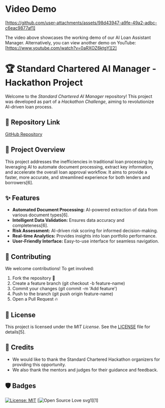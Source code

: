# Video Demo

[https://github.com/user-attachments/assets/98d43947-a9fe-49a2-adbc-c6eac9877af1]

The video above showcases the working demo of our AI Loan Assistant Manager. Alternatively, you can view another demo on YouTube: [https://www.youtube.com/watch?v=0aRXOZ6ktgY][2]

# 🏆 Standard Chartered AI Manager - Hackathon Project

Welcome to the *Standard Chartered AI Manager* repository! This project was developed as part of a *Hackathon Challenge*, aiming to revolutionize AI-driven loan process.

## 📌 Repository Link
[GitHub Repository](https://github.com/RakshitYadav09/Standard-Chartered-AI-Manager.git)

## 🎯 Project Overview

This project addresses the inefficiencies in traditional loan processing by leveraging AI to automate document processing, extract key information, and accelerate the overall loan approval workflow. It aims to provide a faster, more accurate, and streamlined experience for both lenders and borrowers[6].

## ✨ Features

*   **Automated Document Processing:** AI-powered extraction of data from various document types[6].
*   **Intelligent Data Validation:** Ensures data accuracy and completeness[6].
*   **Risk Assessment:** AI-driven risk scoring for informed decision-making.
*   **Real-time Analytics:** Provides insights into loan portfolio performance.
*   **User-Friendly Interface:** Easy-to-use interface for seamless navigation.

## 🤝 Contributing
We welcome contributions! To get involved:
1. Fork the repository 📌
2. Create a feature branch (git checkout -b feature-name)
3. Commit your changes (git commit -m 'Add feature')
4. Push to the branch (git push origin feature-name)
5. Open a Pull Request 🔥
## 📜 License
This project is licensed under the *MIT License*. See the [LICENSE](LICENSE) file for details[5].

## 🙏 Credits

*   We would like to thank the Standard Chartered Hackathon organizers for providing this opportunity.
*   We also thank the mentors and judges for their guidance and feedback.

## 🛡️ Badges

[![License: MIT](https://img.shields.io/badge/License-MIT-yellow.svg)](https://opensource.org/licenses/MIT)
[![Open Source Love svg1](https://badges.frapsoft.com/os/v1/open-source.svg?v=103)][1]
